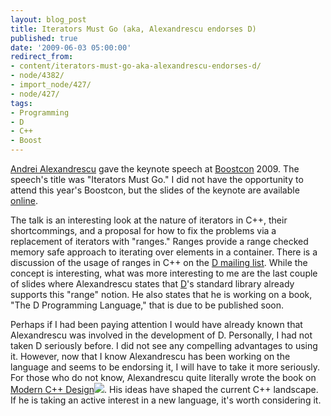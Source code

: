 ```yaml
---
layout: blog_post
title: Iterators Must Go (aka, Alexandrescu endorses D)
published: true
date: '2009-06-03 05:00:00'
redirect_from:
- content/iterators-must-go-aka-alexandrescu-endorses-d/
- node/4382/
- import_node/427/
- node/427/
tags:
- Programming
- D
- C++
- Boost
---
```


[Andrei Alexandrescu](http://erdani.org/) gave the keynote speech at [Boostcon](http://www.boostcon.com/) 2009. The speech's title was "Iterators Must Go." I did not have the opportunity to attend this year's Boostcon, but the slides of the keynote are available [online](http://www.boostcon.com/site-media/var/sphene/sphwiki/attachment/2009/05/08/iterators-must-go.pdf). 

The talk is an interesting look at the nature of iterators in C++, their shortcommings, and a proposal for how to fix the problems via a replacement of iterators with "ranges." Ranges provide a range checked memory safe approach to iterating over elements in a container. There is a discussion of the usage of ranges in C++ on the [D mailing list](http://www.mail-archive.com/digitalmars-d@puremagic.com/msg09909.html). While the concept is interesting, what was more interesting to me are the last couple of slides where Alexandrescu states that [D](http://www.digitalmars.com/d/2.0/index.html)'s standard library already supports this "range" notion. He also states that he is working on a book, "The D Programming Language," that is due to be published soon. 

Perhaps if I had been paying attention I would have already known that Alexandrescu was involved in the development of D. Personally, I had not taken D seriously before. I did not see any compelling advantages to using it. However, now that I know Alexandrescu has been working on the language and seems to be endorsing it, I will have to take it more seriously. For those who do not know, Alexandrescu quite literally wrote the book on [Modern C++ Design](http://www.amazon.com/gp/product/0201704315?ie=UTF8&tag=empcra-20&linkCode=as2&camp=1789&creative=390957&creativeASIN=0201704315)![](http://www.assoc-amazon.com/e/ir?t=empcra-20&l=as2&o=1&a=0201704315). His ideas have shaped the current C++ landscape. If he is taking an active interest in a new language, it's worth considering it.
